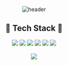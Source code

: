 <div align="center">

  ![header](https://capsule-render.vercel.app/api?type=Waving&color=auto&height=200&section=header&text=Yujung%20Jang&fontSize=50&fontColor=fffde7&fontAlignY=40)

  <h2>🎨 Tech Stack 🎨</h2>
  <img src="https://img.shields.io/badge/Java-007396?style=flat&logo=Java&logoColor=white"/>
  <img src="https://img.shields.io/badge/Spring Boot-6DB33F?style=flat&logo=Spring Boot&logoColor=white"/>
  <img src="https://img.shields.io/badge/Spring Data JPA-6DB33F?style=flat&logo=Spring&logoColor=white"/>
  <img src="https://img.shields.io/badge/Spring Security-6DB33F?style=flat&logo=Spring Security&logoColor=white"/>
  <img src="https://img.shields.io/badge/MySQL-4479A1?style=flat&logo=MySQL&logoColor=white"/>
  <img src="https://img.shields.io/badge/GitHub-181717?style=flat&logo=GitHub&logoColor=white"/>

  <br>
  <br>

  <a href="https://github.com/devxb/gitanimals">
    <img src="https://render.gitanimals.org/farms/yujung-Jang"/>
  </a>
  
</div>
